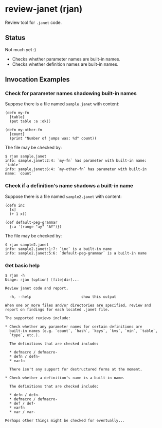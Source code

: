 # review-janet (rjan)

Review tool for `.janet` code.

## Status

Not much yet :)

* Checks whether parameter names are built-in names.
* Checks whether definition names are built-in names.

## Invocation Examples

### Check for parameter names shadowing built-in names

Suppose there is a file named `sample.janet` with content:

```janet
(defn my-fn
  [table]
  (put table :a :ok))

(defn my-other-fn
  [count]
  (print "Number of jumps was: %d" count))
```

The file may be checked by:

```
$ rjan sample.janet
info: sample.janet:2:4: `my-fn` has parameter with built-in name: `table`
info: sample.janet:6:4: `my-other-fn` has parameter with built-in name: `count`
```

### Check if a definition's name shadows a built-in name

Suppose there is a file named `sample2.janet` with content:

```janet
(defn inc
  [x]
  (+ 1 x))

(def default-peg-grammar
  {:a '(range "ay" "AY")})
```

The file may be checked by:

```
$ rjan sample2.janet
info: sample2.janet:1:7: `inc` is a built-in name
info: sample2.janet:5:6: `default-peg-grammar` is a built-in name
```

### Get basic help

```
$ rjan -h
Usage: rjan [option] [file|dir]...

Review janet code and report.

  -h, --help                       show this output

When one or more files and/or directories are specified, review and
report on findings for each located .janet file.

The supported reviews include:

* Check whether any parameter names for certain definitions are
  built-in names (e.g. `count`, `hash`, `keys`, `kvs`, `min`, `table`,
  `type`, etc.).

  The definitions that are checked include:

  * defmacro / defmacro-
  * defn / defn-
  * varfn

  There isn't any support for destructured forms at the moment.

* Check whether a definition's name is a built-in name.

  The definitions that are checked include:

  * defn / defn-
  * defmacro / defmacro-
  * def / def-
  * varfn
  * var / var-

Perhaps other things might be checked for eventually...
```
